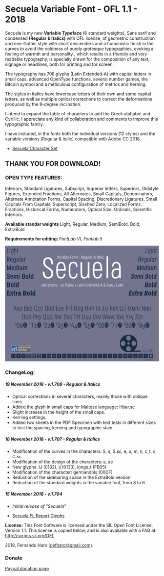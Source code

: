 # Secuela Variable Font - OFL 1.1 - 2018

Secuela is my new **Variable Typeface** (6 standard weights), Sans serif and condensed **(Regular & Italics)** with OFL license, of geometric construction and neo-Gothic style with short descenders and a humanistic finish in the curves to avoid the coldness of purely grotesque typographies, evoking a feeling of warmth and personality , which results in a friendly and very readable typography, is specially drawn for the composition of any text, signage or headlines, both for printing and for screen.

The typography has 708 glyphs (Latin Extended-A) with capital letters in small caps, advanced OpenType functions, several number games, the Bitcoin symbol and a meticulous configuration of metrics and Kerning.

The styles in italics have lowercase letters of their own and some capital letters, as well as multiple optical corrections to correct the deformations produced by the 8-degree inclination.

I intend to expand the table of characters to add the Greek alphabet and Cyrillic. I appreciate any kind of collaboration and comments to improve this typographic family.

I have included, in the fonts both the individual versions (12 styles) and the variable versions (Regular & Italic) compatible with Adobe CC 2018.

* [Secuela Character Set](/Specimen-Secuela.pdf)

## THANK YOU FOR DOWNLOAD!

### OPEN TYPE FEATURES:
Inferiors, Standard Ligatures, Subscript, Superior letters, Superiors, Oldstyle Figures, Extended Fractions, All Alternates, Small Capitals, Denominators, Alternate Annotation Forms, Capital Spacing, Discretionary Ligatures, Small Capitals From Capitals, Superscript, Slashed Zero, Localized Forms, Fractions, Historical Forms,  Numerators, Optical Size, Ordinals, Scientific Inferiors.

**Available standar weights**
Light, Regular, Medium, SemiBold, Bold, ExtraBold

**Requirements for editing:** *FontLab VI, Fontlab 5*

![secuela-variable](/docs/Specimen-Secuela.png)

### ChangeLog:

##### 19 November 2018 - v.1.708 - Regular & Italics
- Optical corrections in several characters, mainly those with oblique lines.
- Added the glyph in small caps for Maltese language: Hbar.sc
- Slight increase in the height of the small caps.
- Kerning settings.
- Added two sheets in the PDF Specimen with text tests in different sizes to test the spacing, kerning and typographic stain.

##### 18 November 2018 - v.1.707 - Regular & Italics
- Modification of the curves in the characters: S, s, S.sc, e, u, m, n, c_t, c, C.sc
- Modification of the design of the characters: a, ae
- New glyphs: IJ (0132), ij (0133), longs_t (FB05)
- Modification of the character: germandbls (00DF)
- Reduction of the sidebaring space in the ExtraBold version
- Reduction of the standard weights in the variable font, from 8 to 6

##### 15 November 2018 - v.1.704
- *Initial release of "Secuela"*

* [Secuela FL Report Glyphs](/docs/FL-Report-Secuela-Extra-Light.pdf)

**License:**
This Font Software is licensed under the SIL Open Font License, Version 1.1. This license is copied below, and is also available with a FAQ at: http://scripts.sil.org/OFL

2018, Fernando Haro (defharo@gmail.com).

### Donate
[Paypal donation page](https://www.paypal.com/cgi-bin/webscr?cmd=_s-xclick&hosted_button_id=3HNZ5ZEQ67CK8&source=url)